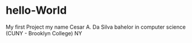 # hello-World
My first Project
my name Cesar A. Da Silva
bahelor in computer science (CUNY - Brooklyn College) 
NY
